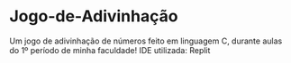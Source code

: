 # Jogo-de-Adivinhação
Um jogo de adivinhação de números feito em linguagem C, durante aulas do 1º período de minha faculdade!
IDE utilizada: Replit
